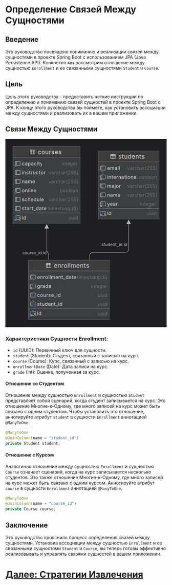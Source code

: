 # Определение Связей Между Сущностями

## Введение

Это руководство посвящено пониманию и реализации связей между сущностями в проекте Spring Boot с использованием JPA (Java Persistence API). Конкретно мы рассмотрим отношение между сущностью `Enrollment` и ее связанными сущностями `Student` и `Course`.

## Цель

Цель этого руководства - предоставить четкие инструкции по определению и пониманию связей сущностей в проекте Spring Boot с JPA. К концу этого руководства вы поймете, как установить ассоциации между сущностями и реализовать их в вашем приложении.

## Связи Между Сущностями

![img.png](../../../../srcs/c-jpa/er-diagram.png)
### Характеристики Сущности Enrollment:

- `id` (UUID): Первичный ключ для сущности.
- `student` (Student): Студент, связанный с записью на курс.
- `course` (Course): Курс, связанный с записью на курс.
- `enrollmentDate` (Date): Дата записи на курс.
- `grade` (int): Оценка, полученная за курс.

#### Отношение со Студентом

Отношение между сущностью `Enrollment` и сущностью `Student` представляет собой сценарий, когда студент записывается на курс. Это отношение Многие-к-Одному, где много записей на курс может быть связано с одним студентом. Чтобы установить это отношение, аннотируйте атрибут `student` в сущности `Enrollment` аннотацией `@ManyToOne`.

```java
@ManyToOne
@JoinColumn(name = "student_id")
private Student student;
```

#### Отношение с Курсом

Аналогично отношение между сущностью `Enrollment` и сущностью `Course` означает сценарий, когда на курс записывается несколько студентов. Это также отношение Многие-к-Одному, где много записей на курс может быть связано с одним курсом. Аннотируйте атрибут `course` в сущности `Enrollment` аннотацией `@ManyToOne`.

```java
@ManyToOne
@JoinColumn(name = "course_id")
private Course course;
```

## Заключение

Это руководство прояснило процесс определения связей между сущностями. Установив ассоциации между сущностью `Enrollment` и ее связанными сущностями `Student` и `Course`, вы теперь готовы эффективно реализовывать и управлять связями сущностей в вашем приложении.

# [Далее: Стратегии Извлечения](fetching.md)
